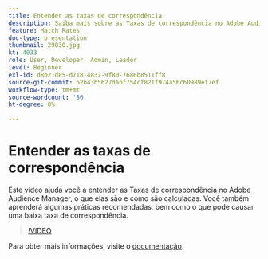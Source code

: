 ```yaml
---
title: Entender as taxas de correspondência
description: Saiba mais sobre as Taxas de correspondência no Adobe Audience Manager, o que elas são e como são calculadas. Saiba também sobre as práticas recomendadas, bem como o que pode causar uma taxa de correspondência baixa.
feature: Match Rates
doc-type: presentation
thumbnail: 29830.jpg
kt: 4033
role: User, Developer, Admin, Leader
level: Beginner
exl-id: d8b21d85-d718-4837-9f80-7686b8511ff8
source-git-commit: 62b43b5627dabf754cf821f974a56c60989ef7ef
workflow-type: tm+mt
source-wordcount: '86'
ht-degree: 0%

---
```


# Entender as taxas de correspondência

Este vídeo ajuda você a entender as Taxas de correspondência no Adobe Audience Manager, o que elas são e como são calculadas. Você também aprenderá algumas práticas recomendadas, bem como o que pode causar uma baixa taxa de correspondência.

>[!VIDEO](https://video.tv.adobe.com/v/29830/?quality=12)

Para obter mais informações, visite o [documentação](https://experienceleague.adobe.com/docs/audience-manager/user-guide/features/addressable-audiences.html).
